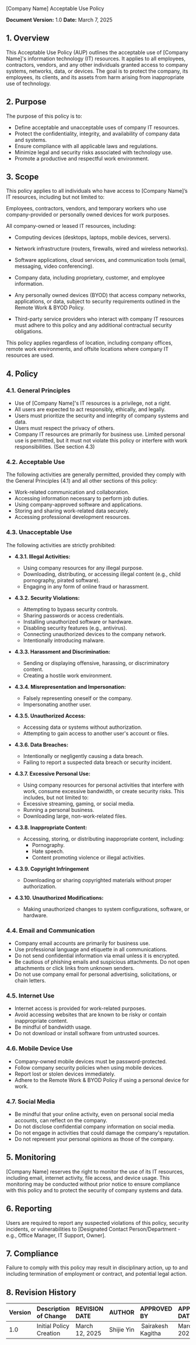 [Company Name]
Acceptable Use Policy

**Document Version:** 1.0
**Date:** March 7, 2025

## 1. Overview

This Acceptable Use Policy (AUP) outlines the acceptable use of [Company Name]'s information technology (IT) resources. It applies to all employees, contractors, vendors, and any other individuals granted access to company systems, networks, data, or devices. The goal is to protect the company, its employees, its clients, and its assets from harm arising from inappropriate use of technology.

## 2. Purpose

The purpose of this policy is to:

*   Define acceptable and unacceptable uses of company IT resources.
*   Protect the confidentiality, integrity, and availability of company data and systems.
*   Ensure compliance with all applicable laws and regulations.
*   Minimize legal and security risks associated with technology use.
*   Promote a productive and respectful work environment.

## 3. Scope

This policy applies to all individuals who have access to [Company Name]’s IT resources, including but not limited to: 

Employees, contractors, vendors, and temporary workers who use company-provided or personally owned devices for work purposes.  

All company-owned or leased IT resources, including:  

* Computing devices (desktops, laptops, mobile devices, servers).  

* Network infrastructure (routers, firewalls, wired and wireless networks). 

* Software applications, cloud services, and communication tools (email, messaging, video conferencing).  

* Company data, including proprietary, customer, and employee information.  

* Any personally owned devices (BYOD) that access company networks, applications, or data, subject to security requirements outlined in the Remote Work & BYOD Policy.  

* Third-party service providers who interact with company IT resources must adhere to this policy and any additional contractual security obligations. 

This policy applies regardless of location, including company offices, remote work environments, and offsite locations where company IT resources are used. 


## 4. Policy

### 4.1. General Principles

*   Use of [Company Name]'s IT resources is a privilege, not a right.
*   All users are expected to act responsibly, ethically, and legally.
*   Users must prioritize the security and integrity of company systems and data.
*   Users must respect the privacy of others.
*   Company IT resources are primarily for business use. Limited personal use is permitted, but it must not violate this policy or interfere with work responsibilities. (See section 4.3)

### 4.2. Acceptable Use

The following activities are generally permitted, provided they comply with the General Principles (4.1) and all other sections of this policy:

*   Work-related communication and collaboration.
*   Accessing information necessary to perform job duties.
*   Using company-approved software and applications.
*   Storing and sharing work-related data securely.
*   Accessing professional development resources.

### 4.3. Unacceptable Use

The following activities are strictly prohibited:

*   **4.3.1. Illegal Activities:**
    *   Using company resources for any illegal purpose.
    *   Downloading, distributing, or accessing illegal content (e.g., child pornography, pirated software).
    *   Engaging in any form of online fraud or harassment.

*   **4.3.2. Security Violations:**
    *   Attempting to bypass security controls.
    *   Sharing passwords or access credentials.
    *   Installing unauthorized software or hardware.
    *   Disabling security features (e.g., antivirus).
    *   Connecting unauthorized devices to the company network.
    *   Intentionally introducing malware.

*   **4.3.3. Harassment and Discrimination:**
    *   Sending or displaying offensive, harassing, or discriminatory content.
    *   Creating a hostile work environment.

*   **4.3.4. Misrepresentation and Impersonation:**
    *   Falsely representing oneself or the company.
    *   Impersonating another user.

*   **4.3.5. Unauthorized Access:**
    *   Accessing data or systems without authorization.
    *   Attempting to gain access to another user's account or files.

*   **4.3.6. Data Breaches:**
    *   Intentionally or negligently causing a data breach.
    *   Failing to report a suspected data breach or security incident.

*   **4.3.7. Excessive Personal Use:**
    *   Using company resources for personal activities that interfere with work, consume excessive bandwidth, or create security risks. This includes, but not limited to:
      *  Excessive streaming, gaming, or social media.
      *  Running a personal business.
      *  Downloading large, non-work-related files.

*   **4.3.8. Inappropriate Content:**
    *   Accessing, storing, or distributing inappropriate content, including:
        *   Pornography.
        *   Hate speech.
        *   Content promoting violence or illegal activities.

* **4.3.9. Copyright Infringement**
    * Downloading or sharing copyrighted materials without proper authorization.

* **4.3.10. Unauthorized Modifications:**
    * Making unauthorized changes to system configurations, software, or hardware.

### 4.4. Email and Communication

*   Company email accounts are primarily for business use.
*   Use professional language and etiquette in all communications.
*   Do not send confidential information via email unless it is encrypted.
*   Be cautious of phishing emails and suspicious attachments. Do not open attachments or click links from unknown senders.
*   Do not use company email for personal advertising, solicitations, or chain letters.

### 4.5. Internet Use

*   Internet access is provided for work-related purposes.
*   Avoid accessing websites that are known to be risky or contain inappropriate content.
*   Be mindful of bandwidth usage.
*   Do not download or install software from untrusted sources.

### 4.6. Mobile Device Use

*   Company-owned mobile devices must be password-protected.
*   Follow company security policies when using mobile devices.
*   Report lost or stolen devices immediately.
*   Adhere to the Remote Work & BYOD Policy if using a personal device for work.

### 4.7. Social Media

*   Be mindful that your online activity, even on personal social media accounts, can reflect on the company.
*   Do not disclose confidential company information on social media.
*   Do not engage in activities that could damage the company's reputation.
*   Do not represent your personal opinions as those of the company.

## 5. Monitoring

[Company Name] reserves the right to monitor the use of its IT resources, including email, internet activity, file access, and device usage. This monitoring may be conducted without prior notice to ensure compliance with this policy and to protect the security of company systems and data.

## 6. Reporting

Users are required to report any suspected violations of this policy, security incidents, or vulnerabilities to [Designated Contact Person/Department - e.g., Office Manager, IT Support, Owner].

## 7. Compliance

Failure to comply with this policy may result in disciplinary action, up to and including termination of employment or contract, and potential legal action.

## 8. Revision History
| Version | Description of Change       | REVISION DATE              | AUTHOR  | APPROVED BY |APPROVED DATE|
| :------ | :---------- | :----------------- | :-------------------- |:-------------------- |:-------------------- |
| 1.0     | Initial Policy Creation |March 12, 2025  | Shijie Yin | Sairakesh Kagitha |March 20, 2025|
